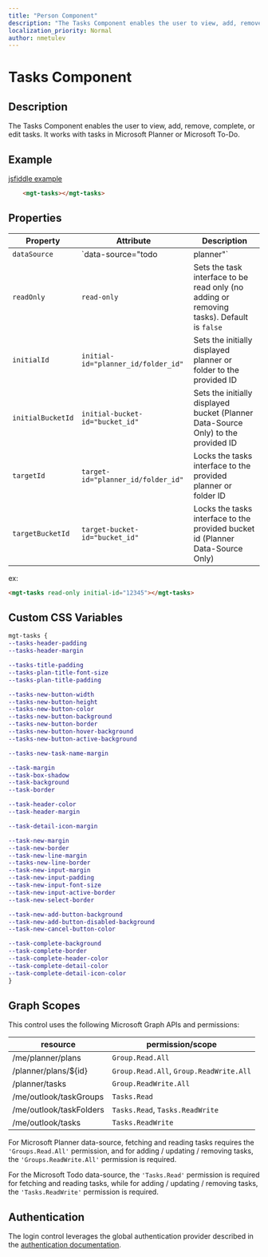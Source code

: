 ```yaml
---
title: "Person Component"
description: "The Tasks Component enables the user to view, add, remove, complete, or edit tasks. It works with any tasks in Microsoft Planner or Microsoft To-Do."
localization_priority: Normal
author: nmetulev
---
```


# Tasks Component

## Description

The Tasks Component enables the user to view, add, remove, complete, or edit tasks. It works with tasks in Microsoft Planner or Microsoft To-Do.

## Example

[jsfiddle example](https://jsfiddle.net/metulev/qhg68m31/)

````html
    <mgt-tasks></mgt-tasks>
````

## Properties

| Property | Attribute | Description |
| -- | -- | -- |
| `dataSource` | `data-source="todo|planner"` | Sets the Data source for tasks, either Microsoft To-Do, or Microsoft Planner. Default is `planner` |
| `readOnly` | `read-only` | Sets the task interface to be read only (no adding or removing tasks). Default is `false` |
| `initialId` | `initial-id="planner_id/folder_id"` | Sets the initially displayed planner or folder to the provided ID |
| `initialBucketId` | `initial-bucket-id="bucket_id"` | Sets the initially displayed bucket (Planner Data-Source Only) to the provided ID |
| `targetId` | `target-id="planner_id/folder_id"` | Locks the tasks interface to the provided planner or folder ID |
| `targetBucketId` | `target-bucket-id="bucket_id"` | Locks the tasks interface to the provided bucket id (Planner Data-Source Only) |

ex: 
````html
<mgt-tasks read-only initial-id="12345"></mgt-tasks>
````

## Custom CSS Variables

````css
mgt-tasks {
--tasks-header-padding
--tasks-header-margin 

--tasks-title-padding
--tasks-plan-title-font-size
--tasks-plan-title-padding

--tasks-new-button-width
--tasks-new-button-height
--tasks-new-button-color
--tasks-new-button-background
--tasks-new-button-border
--tasks-new-button-hover-background
--tasks-new-button-active-background

--tasks-new-task-name-margin

--task-margin
--task-box-shadow
--task-background
--task-border

--task-header-color
--task-header-margin

--task-detail-icon-margin

--task-new-margin
--task-new-border
--task-new-line-margin
--tasks-new-line-border
--task-new-input-margin
--task-new-input-padding
--task-new-input-font-size
--task-new-input-active-border
--task-new-select-border

--task-new-add-button-background
--task-new-add-button-disabled-background
--task-new-cancel-button-color

--task-complete-background
--task-complete-border
--task-complete-header-color
--task-complete-detail-color
--task-complete-detail-icon-color
}
````

## Graph Scopes

This control uses the following Microsoft Graph APIs and permissions:

| resource | permission/scope |
| - | - |
| /me/planner/plans | `Group.Read.All` |
| /planner/plans/${id} | `Group.Read.All`, `Group.ReadWrite.All` |
| /planner/tasks | `Group.ReadWrite.All` |
| /me/outlook/taskGroups | `Tasks.Read` |
| /me/outlook/taskFolders | `Tasks.Read`, `Tasks.ReadWrite` |
| /me/outlook/tasks | `Tasks.ReadWrite` |

For Microsoft Planner data-source, fetching and reading tasks requires the `'Groups.Read.All'` permission, and for adding / updating / removing tasks, the `'Groups.ReadWrite.All'` permission is required.

For the Microsoft Todo data-source, the `'Tasks.Read'` permission is required for fetching and reading tasks, while for adding / updating / removing tasks, the `'Tasks.ReadWrite'` permission is required.

## Authentication

The login control leverages the global authentication provider described in the [authentication documentation](./../providers.md).
